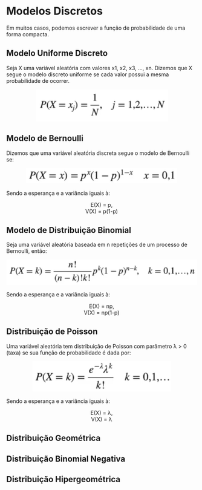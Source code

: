 # Modelos Discretos

Em muitos casos, podemos escrever a função de probabilidade de uma forma compacta.

## Modelo Uniforme Discreto

Seja X uma variável aleatória com valores x1, x2, x3, ..., xn. Dizemos que X segue 
o modelo discreto uniforme se cada valor possui a mesma probabilidade de ocorrer.

<p align="center">
  <img src="Imagens/modeloUniforme.png" >
</p>

## Modelo de Bernoulli

Dizemos que uma variável aleatória discreta segue o modelo de Bernoulli se:

<p align="center">
  <img src="Imagens/modeloBernoulli1.png">
</p>

Sendo a esperança e a variância iguais à:

<p align="center">
E(X) = p, <br>
V(X) = p(1-p)
</p>

## Modelo de Distribuição Binomial

Seja uma variável aleatória baseada em n repetições de um processo de Bernoulli, então:

<p align="center">
  <img src="Imagens/distribuicaoBernoulli.png">
</p>

Sendo a esperança e a variância iguais à:

<p align="center">
E(X) = np, <br>
V(X) = np(1-p)
</p>

## Distribuição de Poisson

Uma variável aleatória tem distribuição de Poisson com parâmetro  λ > 0 (taxa) se sua função de probabilidade é dada por:

<p align="center">
  <img src="Imagens/modeloPoisson.png" >
</p>

Sendo a esperança e a variância iguais à:

<p align="center">
E(X) = λ, <br>
V(X) = λ
</p>

## Distribuição Geométrica

## Distribuição Binomial Negativa

## Distribuição Hipergeométrica